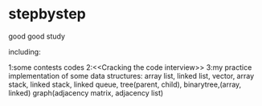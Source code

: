 stepbystep
==========

good good study

including:

1:some contests codes
2:<\<Cracking the code interview>>
3:my practice implementation of some data structures: 
array list, linked list,
vector, array stack,
linked stack, 
linked queue, 
tree(parent, child), 
binarytree,(array, linked)
graph(adjacency matrix, adjacency list)
